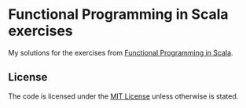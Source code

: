 # Functional Programming in Scala exercises
My solutions for the exercises from [Functional Programming in Scala].

## License
The code is licensed under the [MIT License] unless otherwise is stated.

[Functional Programming in Scala]:	http://www.manning.com/bjarnason/
[MIT License]:						http://opensource.org/licenses/MIT

